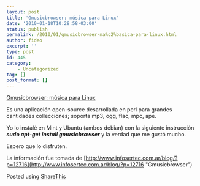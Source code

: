 ```yaml
---
layout: post
title: 'Gmusicbrowser: música para Linux'
date: '2010-01-18T10:28:58-03:00'
status: publish
permalink: /2010/01/gmusicbrowser-ma%c2%basica-para-linux.html
author: fideo
excerpt: ''
type: post
id: 445
category:
    - Uncategorized
tag: []
post_format: []
---
```

[Gmusicbrowser: música para Linux](http://www.infosertec.com.ar/blog/?p=12728)

Es una aplicación open-source desarrollada en perl para grandes cantidades collecciones; soporta mp3, ogg, flac, mpc, ape.

Yo lo instalé en Mint y Ubuntu (ambos debian) con la siguiente instrucción ***sudo apt-get install gmusicbrowser*** y la verdad que me gustó mucho.

Espero que lo disfruten.

La información fue tomada de [http://www.infosertec.com.ar/blog/?p=12716](http://www.infosertec.com.ar/blog/?p=12716 "Gmusicbrowser")

Posted using [ShareThis](http://sharethis.com)
